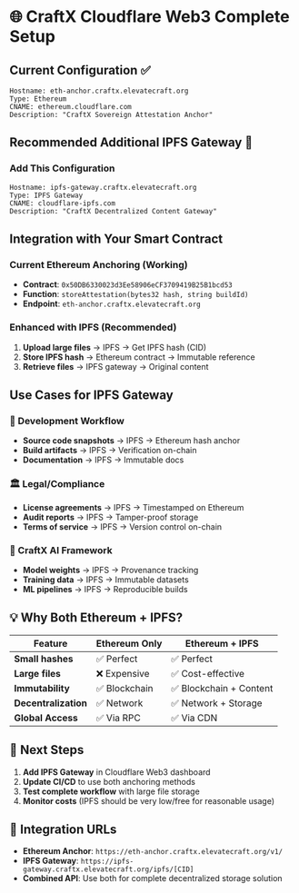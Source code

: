 # 🌐 CraftX Cloudflare Web3 Complete Setup

## Current Configuration ✅

```
Hostname: eth-anchor.craftx.elevatecraft.org
Type: Ethereum  
CNAME: ethereum.cloudflare.com
Description: "CraftX Sovereign Attestation Anchor"
```

## Recommended Additional IPFS Gateway 🚀

### Add This Configuration

```
Hostname: ipfs-gateway.craftx.elevatecraft.org
Type: IPFS Gateway
CNAME: cloudflare-ipfs.com
Description: "CraftX Decentralized Content Gateway"
```

## Integration with Your Smart Contract

### Current Ethereum Anchoring (Working)

- **Contract**: `0x50DB6330023d3Ee58906eCF3709419B25B1bcd53`
- **Function**: `storeAttestation(bytes32 hash, string buildId)`
- **Endpoint**: `eth-anchor.craftx.elevatecraft.org`

### Enhanced with IPFS (Recommended)

1. **Upload large files** → IPFS → Get IPFS hash (CID)
2. **Store IPFS hash** → Ethereum contract → Immutable reference
3. **Retrieve files** → IPFS gateway → Original content

## Use Cases for IPFS Gateway

### 🔧 Development Workflow

- **Source code snapshots** → IPFS → Ethereum hash anchor
- **Build artifacts** → IPFS → Verification on-chain
- **Documentation** → IPFS → Immutable docs

### 🏛️ Legal/Compliance

- **License agreements** → IPFS → Timestamped on Ethereum
- **Audit reports** → IPFS → Tamper-proof storage
- **Terms of service** → IPFS → Version control on-chain

### 🎯 CraftX AI Framework

- **Model weights** → IPFS → Provenance tracking
- **Training data** → IPFS → Immutable datasets
- **ML pipelines** → IPFS → Reproducible builds

## 💡 Why Both Ethereum + IPFS?

| Feature | Ethereum Only | Ethereum + IPFS |
|---------|---------------|-----------------|
| **Small hashes** | ✅ Perfect | ✅ Perfect |
| **Large files** | ❌ Expensive | ✅ Cost-effective |
| **Immutability** | ✅ Blockchain | ✅ Blockchain + Content |
| **Decentralization** | ✅ Network | ✅ Network + Storage |
| **Global Access** | ✅ Via RPC | ✅ Via CDN |

## 🚀 Next Steps

1. **Add IPFS Gateway** in Cloudflare Web3 dashboard
2. **Update CI/CD** to use both anchoring methods
3. **Test complete workflow** with large file storage
4. **Monitor costs** (IPFS should be very low/free for reasonable usage)

## 🔗 Integration URLs

- **Ethereum Anchor**: `https://eth-anchor.craftx.elevatecraft.org/v1/`
- **IPFS Gateway**: `https://ipfs-gateway.craftx.elevatecraft.org/ipfs/[CID]`
- **Combined API**: Use both for complete decentralized storage solution
